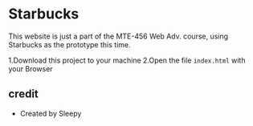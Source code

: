# Starbucks

This website is just a part of the MTE-456 Web Adv. course, using Starbucks as the prototype this time.


1.Download this project to your machine
2.Open the file `index.html` with your Browser


## credit
- Created by Sleepy
